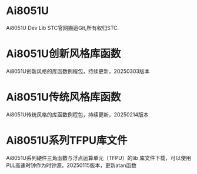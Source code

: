 # Ai8051U
Ai8051U Dev Lib  STC官网搬运Git,所有权归STC. 

# Ai8051U创新风格库函数
Ai8051U创新风格的库函数例程包，持续更新，20250303版本

# Ai8051U传统风格库函数
Ai8051U传统风格的库函数例程包，持续更新，20250214版本

# Ai8051U系列TFPU库文件
Ai8051U系列硬件三角函数与浮点运算单元（TFPU）的lib 库文件下载，可以使用PLL高速时钟作为时钟源，20250115版本，更新atan函数
